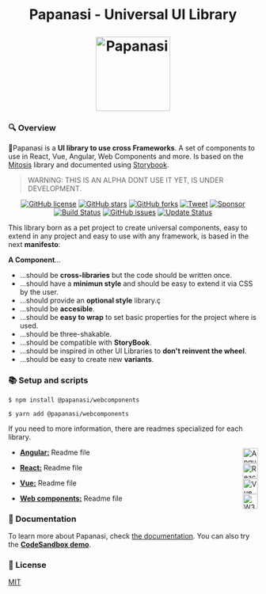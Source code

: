 <h1 align="center">
  <p align="center">Papanasi - Universal UI Library</p>
  <a href="#"><img src="https://raw.githubusercontent.com/CKGrafico/Papanasi/docs/resources/logo.png"  width="150" alt="Papanasi"></a>
</h1>

### 🔍 Overview

🥯Papanasi is a **UI library to use cross Frameworks**. A set of components to use in React, Vue, Angular, Web Components and more. Is based on the [Mitosis](https://github.com/BuilderIO/mitosis) library and documented using [Storybook](https://storybook.js.org/).

> WARNING: THIS IS AN ALPHA DONT USE IT YET, IS UNDER DEVELOPMENT.

<p align="center">
  <a href="https://github.com/CKGrafico/Papanasi/blob/main/LICENSE"><img src="https://img.shields.io/github/license/CKGrafico/Papanasi.svg?logo=creative%20commons&color=8FBFA9&logoColor=FFFFFF" alt="GitHub license" /></a>
  <a href="https://github.com/CKGrafico/Papanasi/network"><img src="https://img.shields.io/github/stars/CKGrafico/Papanasi.svg?logo=verizon&color=4D8C6F" alt="GitHub stars" /></a>
  <a href="https://github.com/CKGrafico/Papanasi/network"><img src="https://img.shields.io/github/forks/CKGrafico/Papanasi.svg?logo=github&color=38A3A5" alt="GitHub forks" /></a>
  <a href="https://twitter.com/CKGrafico"><img src="https://img.shields.io/badge/Tweet-project?logo=twitter&color=00acee&logoColor=FFFFFF" alt="Tweet" /></a>
  <a href="https://github.com/sponsors/CKGrafico"><img src="https://img.shields.io/badge/Support-project?logo=ko-fi&color=ea4aaa&logoColor=FFFFFF" alt="Sponsor" /></a>
  <a href="https://travis-ci.org/CKGrafico/Papanasi"><img src="https://travis-ci.org/CKGrafico/Papanasi.svg?logo=travis&branch=basic" alt="Build Status" /></a>
  <a href="https://github.com/CKGrafico/Papanasi/issues"><img src="https://img.shields.io/github/issues/CKGrafico/Papanasi.svg?logo=codeigniter&logoColor=FFFFFF" alt="GitHub issues" /></a>
  <a href="https://github.com/CKGrafico/Papanasi/releases"><img src="https://img.shields.io/badge/Update%20status-Frequently-009C7C?logo=git&logoColor=FFFFFF" alt="Update Status" /></a>

</p>

This library born as a pet project to create universal components, easy to extend in any project and easy to use with any framework, is based in the next **manifesto**:

**A Component**...
* ...should be **cross-libraries** but the code should be written once.
* ...should have a **minimun style** and should be easy to extend it via CSS by the user.
* ...should provide an **optional style** library.ç
* ...should be **accesible**.
* ...should be **easy to wrap** to set basic properties for the project where is used.
* ...should be three-shakable.
* ...should be compatible with **StoryBook**.
* ...should be inspired in other UI Libraries to **don't reinvent the wheel**.
* ...should be easy to create new **variants**.

### 📚 Setup and scripts

```shell
$ npm install @papanasi/webcomponents
```

```shell
$ yarn add @papanasi/webcomponents
```

If you need to more information, there are readmes specialized for each library.
* **[Angular:](https://github.com/CKGrafico/papanasi/blob/main/packages/angular/README.md#-setup-and-scripts)** Readme file<img src="https://cdn.svgporn.com/logos/angular-icon.svg" align="right" width="30" title="Angular">

* **[React:](https://github.com/CKGrafico/papanasi/blob/main/packages/react/README.md#-setup-and-scripts)** Readme file<img src="https://cdn.svgporn.com/logos/react.svg" align="right" width="30" title="React">

* **[Vue:](https://github.com/CKGrafico/papanasi/blob/main/packages/vue/README.md#-setup-and-scripts)** Readme file<img src="https://cdn.svgporn.com/logos/vue.svg" align="right" width="30" title="Vue">

* **[Web components:](https://github.com/CKGrafico/papanasi/blob/main/packages/webcomponent/README.md#-setup-and-scripts)** Readme file<img src="https://cdn.svgporn.com/logos/w3c.svg" align="right" width="30" title="W3C">

### 📗 Documentation

To learn more about Papanasi, check [the documentation](http://papanasi.js.org/).
You can also try the [**CodeSandbox demo**](https://codesandbox.io/s/papanasi-webcomponents-27zsfr).

### 📃 License

[MIT](http://opensource.org/licenses/MIT)
